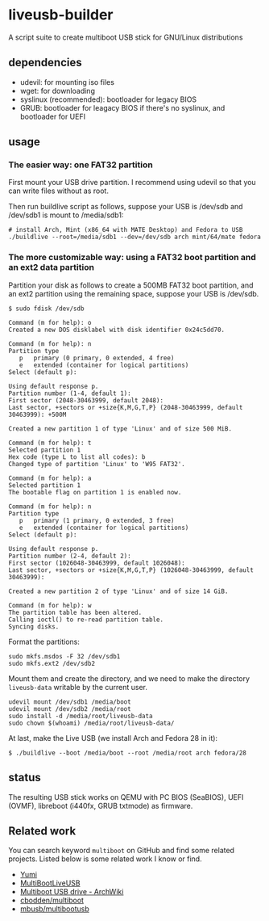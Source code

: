# liveusb-builder
A script suite to create multiboot USB stick for GNU/Linux distributions

## dependencies

- udevil: for mounting iso files
- wget: for downloading
- syslinux (recommended): bootloader for legacy BIOS
- GRUB: bootloader for leagacy BIOS if there's no syslinux,  and bootloader for UEFI

## usage

### The easier way: one FAT32 partition

First mount your USB drive partition. I recommend using udevil so that you can write files without as root.

Then run buildlive script as follows, suppose your USB is /dev/sdb and /dev/sdb1 is mount to /media/sdb1:

```
# install Arch, Mint (x86_64 with MATE Desktop) and Fedora to USB
./buildlive --root=/media/sdb1 --dev=/dev/sdb arch mint/64/mate fedora
```

### The more customizable way: using a FAT32 boot partition and an ext2 data partition

Partition your disk as follows to create a 500MB FAT32 boot partition, and an ext2 partition using the remaining space, suppose your USB is /dev/sdb.

```
$ sudo fdisk /dev/sdb

Command (m for help): o
Created a new DOS disklabel with disk identifier 0x24c5dd70.

Command (m for help): n
Partition type
   p   primary (0 primary, 0 extended, 4 free)
   e   extended (container for logical partitions)
Select (default p):

Using default response p.
Partition number (1-4, default 1):
First sector (2048-30463999, default 2048):
Last sector, +sectors or +size{K,M,G,T,P} (2048-30463999, default 30463999): +500M

Created a new partition 1 of type 'Linux' and of size 500 MiB.

Command (m for help): t
Selected partition 1
Hex code (type L to list all codes): b
Changed type of partition 'Linux' to 'W95 FAT32'.

Command (m for help): a
Selected partition 1
The bootable flag on partition 1 is enabled now.

Command (m for help): n
Partition type
   p   primary (1 primary, 0 extended, 3 free)
   e   extended (container for logical partitions)
Select (default p):

Using default response p.
Partition number (2-4, default 2):
First sector (1026048-30463999, default 1026048):
Last sector, +sectors or +size{K,M,G,T,P} (1026048-30463999, default 30463999):

Created a new partition 2 of type 'Linux' and of size 14 GiB.

Command (m for help): w
The partition table has been altered.
Calling ioctl() to re-read partition table.
Syncing disks.
```

Format the partitions:

```
sudo mkfs.msdos -F 32 /dev/sdb1
sudo mkfs.ext2 /dev/sdb2
```

Mount them and create the directory, and we need to make the directory ``liveusb-data`` writable by the current user.

```
udevil mount /dev/sdb1 /media/boot
udevil mount /dev/sdb2 /media/root
sudo install -d /media/root/liveusb-data
sudo chown $(whoami) /media/root/liveusb-data/
```

At last, make the Live USB (we install Arch and Fedora 28 in it):

```
$ ./buildlive --boot /media/boot --root /media/root arch fedora/28
```

## status

The resulting USB stick works on QEMU with PC BIOS (SeaBIOS), UEFI (OVMF), libreboot (i440fx, GRUB txtmode) as firmware.

## Related work

You can search keyword ``multiboot`` on GitHub and find some related projects. Listed below is some related work I know or find.

- [Yumi](https://www.pendrivelinux.com/yumi-multiboot-usb-creator/)
- [MultiBootLiveUSB](https://github.com/moontide/MultiBootLiveUSB)
- [Multiboot USB drive - ArchWiki](https://wiki.archlinux.org/index.php/Multiboot_USB_drive)
- [cbodden/multiboot](https://github.com/cbodden/multiboot)
- [mbusb/multibootusb](https://github.com/mbusb/multibootusb)

